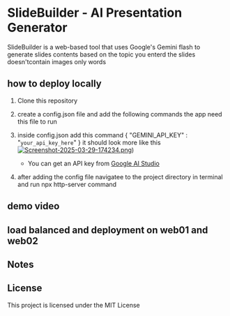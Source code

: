 
# SlideBuilder - AI Presentation Generator

SlideBuilder is a web-based tool that uses Google's Gemini flash to generate slides contents based on the topic you enterd the slides doesn'tcontain images only 
words

## how to deploy locally

1. Clone this repository
2. create a config.json file and add the following commands the app need this file to run
3. inside config.json add this command
   {
    "GEMINI_API_KEY" : "`your_api_key_here`"
}
it should look more like this
[![Screenshot-2025-03-29-174234.png](https://i.postimg.cc/5NnYYRZF/Screenshot-2025-03-29-174234.png)](https://postimg.cc/XpB7tQNV))
   - You can get an API key from [Google AI Studio](https://makersuite.google.com/app/apikey)
     
5. after adding the config file navigatee to the project directory in terminal and run npx http-server command


## demo video


## load balanced and deployment on web01 and web02



## Notes
## License

This project is licensed under the MIT License
